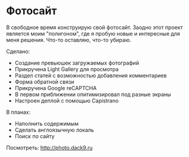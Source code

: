 # Фотосайт

В свободное время конструирую свой фотосайт. Заодно этот проект является моим "полигоном", где я пробую новые и интересные для меня решения. Что-то оставляю, что-то убираю.

Сделано:
* Создание превьюшек загружаемых фотографий
* Прикручена Light Gallery для просмотра
* Раздел статей с возможностью добавления комментариев
* Форма обратной связи
* Прикручена Google reCAPTCHA
* В первом приближении опитимизировал под разные экраны
* Настроен деплой с помощью Capistrano

В планах:
* Наполнить содержимым
* Сделать англоязычную локаль
* Поиск по сайту

Посмотреть:
http://photo.dack9.ru
